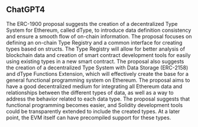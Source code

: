 ## ChatGPT4

The ERC-1900 proposal suggests the creation of a decentralized Type System for Ethereum, called dType, to introduce data definition consistency and ensure a smooth flow of on-chain information. The proposal focuses on defining an on-chain Type Registry and a common interface for creating types based on structs. The Type Registry will allow for better analysis of blockchain data and creation of smart contract development tools for easily using existing types in a new smart contract. The proposal also suggests the creation of a decentralized Type System with Data Storage (ERC-2158) and dType Functions Extension, which will effectively create the base for a general functional programming system on Ethereum. The proposal aims to have a good decentralized medium for integrating all Ethereum data and relationships between the different types of data, as well as a way to address the behavior related to each data type. The proposal suggests that functional programming becomes easier, and Solidity development tools could be transparently extended to include the created types. At a later point, the EVM itself can have precompiled support for these types.
